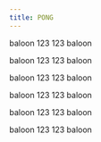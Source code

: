 ```yaml
---
title: PONG
---
```


baloon 123 123 baloon

baloon 123 123 baloon

baloon 123 123 baloon

baloon 123 123 baloon

baloon 123 123 baloon

baloon 123 123 baloon


